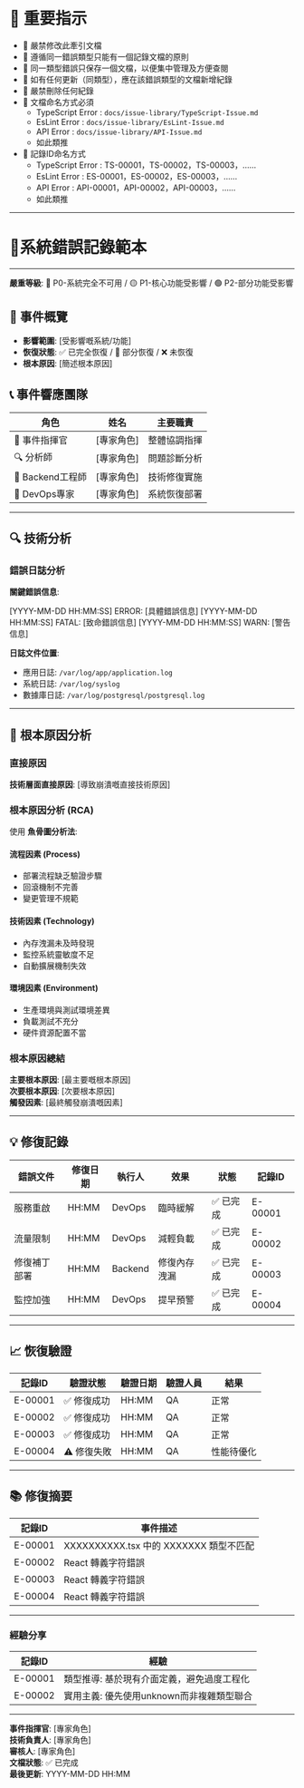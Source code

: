 # 🚨 重要指示
- 🚨 嚴禁修改此牽引文檔
- 🚨 遵循同一錯誤類型只能有一個記錄文檔的原則
- 🚨 同一類型錯誤只保存一個文檔，以便集中管理及方便查閱
- 🚨 如有任何更新（同類型），應在該錯誤類型的文檔新增紀錄
- 🚨 嚴禁刪除任何紀錄
- 🚨 文檔命名方式必須
  - TypeScript Error : `docs/issue-library/TypeScript-Issue.md`
  - EsLint Error : `docs/issue-library/EsLint-Issue.md`
  - API Error : `docs/issue-library/API-Issue.md`
  - 如此類推
- 🚨 記錄ID命名方式
  - TypeScript Error : TS-00001，TS-00002，TS-00003，……
  - EsLint Error : ES-00001，ES-00002，ES-00003，……
  - API Error : API-00001，API-00002，API-00003，……
  - 如此類推

---

# 📄系統錯誤記錄範本

---

**嚴重等級**: 🔴 P0-系統完全不可用 / 🟡 P1-核心功能受影響 / 🟢 P2-部分功能受影響

## 🚨 事件概覽
- **影響範圍**: [受影響嘅系統/功能]
- **恢復狀態**: ✅ 已完全恢復 / 🔄 部分恢復 / ❌ 未恢復
- **根本原因**: [簡述根本原因]

## 📞 事件響應團隊
| 角色 | 姓名 | 主要職責 |
|------|------|----------|
| 🚨 事件指揮官 | [專家角色] | 整體協調指揮 |
| 🔍 分析師 | [專家角色] | 問題診斷分析 |
| 👷 Backend工程師 | [專家角色] | 技術修復實施 |
| 🚀 DevOps專家 | [專家角色] | 系統恢復部署 |

---

## 🔍 技術分析

### 錯誤日誌分析
**關鍵錯誤信息**:

[YYYY-MM-DD HH:MM:SS] ERROR: [具體錯誤信息]
[YYYY-MM-DD HH:MM:SS] FATAL: [致命錯誤信息]
[YYYY-MM-DD HH:MM:SS] WARN: [警告信息]

**日誌文件位置**:
- 應用日誌: `/var/log/app/application.log`
- 系統日誌: `/var/log/syslog`
- 數據庫日誌: `/var/log/postgresql/postgresql.log`

---

## 🎯 根本原因分析

### 直接原因
**技術層面直接原因**: [導致崩潰嘅直接技術原因]

### 根本原因分析 (RCA)
使用 **魚骨圖分析法**:

#### 流程因素 (Process)
- 部署流程缺乏驗證步驟
- 回滾機制不完善
- 變更管理不規範

#### 技術因素 (Technology)
- 內存洩漏未及時發現
- 監控系統靈敏度不足
- 自動擴展機制失效

#### 環境因素 (Environment)
- 生產環境與測試環境差異
- 負載測試不充分
- 硬件資源配置不當

### 根本原因總結
**主要根本原因**: [最主要嘅根本原因]  
**次要根本原因**: [次要根本原因]  
**觸發因素**: [最終觸發崩潰嘅因素]

---

## 💡 修復記錄

| 錯誤文件 | 修復日期 | 執行人 | 效果 | 狀態 | 記錄ID |
|------|----------|--------|------|------|------|
| 服務重啟 | HH:MM | DevOps | 臨時緩解 | ✅ 已完成 | E-00001 |
| 流量限制 | HH:MM | DevOps | 減輕負載 | ✅ 已完成 | E-00002 |
| 修復補丁部署 | HH:MM | Backend | 修復內存洩漏 | ✅ 已完成 | E-00003 |
| 監控加強 | HH:MM | DevOps | 提早預警 | ✅ 已完成 | E-00004 |

---

## 📈 恢復驗證

| 記錄ID | 驗證狀態 | 驗證日期 | 驗證人員 | 結果 |
|---------|---------|----------|----------|------|
| E-00001 | ✅ 修復成功 | HH:MM | QA | 正常 |
| E-00002 | ✅ 修復成功 | HH:MM | QA | 正常 |
| E-00003 | ✅ 修復成功 | HH:MM | QA | 正常 |
| E-00004 | ⚠️ 修復失敗 | HH:MM | QA | 性能待優化 |

---

## 📚 修復摘要

| 記錄ID | 事件描述 |
|---------|---------|
| E-00001 | XXXXXXXXXX.tsx 中的 XXXXXXX 類型不匹配 |
| E-00002 | React 轉義字符錯誤 |
| E-00003 | React 轉義字符錯誤 |
| E-00004 | React 轉義字符錯誤 |

---

### 經驗分享

| 記錄ID | 經驗 |
|---------|---------|
| E-00001 |類型推導: 基於現有介面定義，避免過度工程化|
| E-00002 |實用主義: 優先使用unknown而非複雜類型聯合|

---

**事件指揮官**: [專家角色]  
**技術負責人**: [專家角色]  
**審核人**: [專家角色]  
**文檔狀態**: ✅ 已完成  
**最後更新**: YYYY-MM-DD HH:MM
